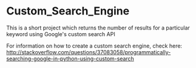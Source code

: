 # Custom_Search_Engine
This is a short project which returns the number of results for a particular keyword using Google's custom search API

For information on how to create a custom search engine, check here:
http://stackoverflow.com/questions/37083058/programmatically-searching-google-in-python-using-custom-search
